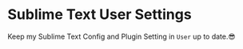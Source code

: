 # Sublime Text User Settings

Keep my Sublime Text Config and Plugin Setting in `User` up to date.😎

